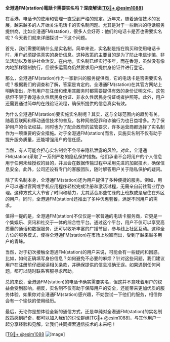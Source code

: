 **全港通FM(station)電話卡需要实名吗？深度解读[[TG💪+ @esim1088](https://t.me/s/esim1088)]**

在香港，电话卡的使用和管理一直受到严格的规定。近年来，随着通信技术的发展，越来越多的人开始关注电话卡的实名制问题。尤其是对于一些新兴的电话服务提供商，比如全港通FM(station)，很多人会好奇：他们的电话卡是否也需要实名呢？今天我们就来详细探讨一下这个问题。

首先，我们需要明确什么是实名制。简单来说，实名制是指在购买和使用电话卡时，用户必须提供真实的身份信息。这种政策的主要目的是为了防止电信诈骗、非法活动以及维护社会治安。在内地，实名制已经实行多年，而在香港，虽然没有像内地那样强制执行，但很多运营商仍然要求用户提供身份证件进行登记。

那么，全港通FM(station)作为一家新兴的服务提供商，它的电话卡是否需要实名呢？根据我们的调查和了解，答案是肯定的。全港通FM(station)在其官方网站上明确指出，所有用户在注册和使用其服务时都需要提供有效的身份证明文件。这包括但不限于香港永久性居民身份证、非永久性居民身份证或者护照等。此外，用户还需要通过简单的在线验证流程，确保所提供的信息真实有效。

为什么全港通FM(station)要实施实名制呢？其实，这与全球范围内的趋势有关。随着互联网和移动通信技术的普及，各种网络犯罪和诈骗行为也日益增多。为了保护用户的合法权益，同时也为了配合政府的监管要求，许多运营商都选择了实名制作为一项重要的安全措施。对于全港通FM(station)而言，实施实名制不仅有助于提升服务质量，还能增强用户的信任感。

当然，有人可能会担心实名制会不会带来隐私泄露的风险。对此，全港通FM(station)采取了一系列严格的隐私保护措施。他们承诺不会将用户的个人信息用于任何未经授权的目的，并且会在数据传输过程中采用先进的加密技术，确保信息安全。此外，公司还设有专门的客服团队，随时解答用户关于隐私保护的疑问。

除了实名制本身，全港通FM(station)还为用户提供了多种便捷的服务。例如，用户可以通过官网或手机应用程序轻松完成注册和激活过程，无需亲自前往营业厅办理。这种方式大大节省了时间和精力，尤其适合那些忙碌的上班族或是居住在外区的用户。同时，全港通FM(station)还推出了多种优惠套餐，满足不同用户的需求。

值得一提的是，全港通FM(station)不仅仅是一家普通的电话卡服务商，它更是一个集娱乐、资讯和社交于一体的综合性平台。通过这个平台，用户不仅可以享受高质量的通话和数据服务，还可以收听丰富的广播节目，参与线上社区互动。这种全方位的服务模式，使得全港通FM(station)在市场上脱颖而出，受到了越来越多用户的青睐。

当然，对于初次接触全港通FM(station)的用户来说，可能会有一些疑问和困惑。比如，如何正确填写身份信息？如何避免不必要的麻烦？针对这些问题，我们建议用户在注册前仔细阅读相关条款，并确保提供的信息准确无误。如果遇到任何问题，都可以随时联系客服寻求帮助。

总的来说，全港通FM(station)的电话卡确实需要实名，但这并不意味着用户的权益会受到影响。相反，实名制不仅有助于保障用户的安全，还能带来更加优质的服务体验。如果你对全港通FM(station)感兴趣，不妨尝试一下他们的服务，相信你会有一个愉快的使用经历。

最后，无论你是想体验全新的通信方式，还是单纯对全港通FM(station)的实名制政策感到好奇，都可以加入我们的讨论群组[[TG💪+ @esim1088](https://t.me/s/esim1088)]，与其他用户一起分享经验和见解。让我们共同探索通信技术的未来吧！

[[TG💪+ @esim1088](https://t.me/s/esim1088) ![Image](https://i.postimg.cc/4NQfJmqS/Snipaste-2025-05-13-00-14-12.png)]